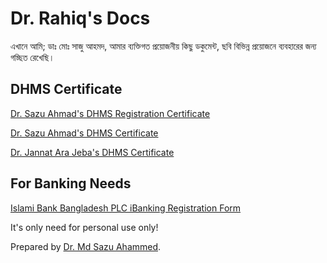 # Dr. Rahiq's Docs

এখানে আমি; ডাঃ মোঃ সাজু আহমদ, আমার ব্যক্তিগত প্রয়োজনীয় কিছু ডকুমেন্ট, ছবি বিভিন্ন প্রয়োজনে ব্যবহারের জন্য গচ্ছিত রেখেছি।

## DHMS Certificate

<a href="homeo-registration-certificate.jpg" target="_blank" title="Homoeo Registration Certificate">Dr. Sazu Ahmad's DHMS Registration Certificate</a>

<a href="dhms-certificate-saju-ahmed.jpg" target="_blank" title="Sabber Ahmad Rahiq">Dr. Sazu Ahmad's DHMS Certificate</a>

<a href="dhms-certificate-jannat-ara-jeba.jpg" target="_blank" title="Jannat Ara Jeba">Dr. Jannat Ara Jeba's DHMS Certificate</a>

## For Banking Needs

<a href="ibbl-ibanking-reg.pdf" target="_blank" title="IBBL IBanking">Islami Bank Bangladesh PLC iBanking Registration Form</a>

It's only need for personal use only!

Prepared by <a href="https://hpathy.health.blog/" target="_top">Dr. Md Sazu Ahammed</a>.
